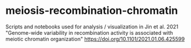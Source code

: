 # meiosis-recombination-chromatin
Scripts and notebooks used for analysis / visualization in Jin et al. 2021 
"Genome-wide variability in recombination activity is associated with meiotic chromatin organization"
https://doi.org/10.1101/2021.01.06.425599

